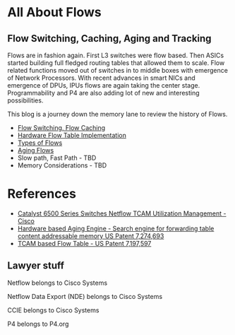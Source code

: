 # All About Flows
## Flow Switching, Caching, Aging and Tracking
Flows are in fashion again. First L3 switches were flow based. Then ASICs started building full fledged routing tables that allowed them to scale. Flow related functions moved out of switches in to middle boxes with emergence of Network Processors. With recent advances in smart NICs and emergence of DPUs, IPUs flows are again taking the center stage. Programmability and P4 are also adding lot of new and interesting possibilities. 

This blog is a journey down the memory lane to review the history of Flows.

- [Flow Switching, Flow Caching](https://github.com/VenkatPullela/blogs/tree/main/all-about-flows/flow_switching.md)
- [Hardware Flow Table Implementation](https://github.com/VenkatPullela/blogs/tree/main/all-about-flows/flow_table_in_hw.md)
- [Types of Flows](https://github.com/VenkatPullela/blogs/tree/main/all-about-flows/flow_types.md)
- [Aging Flows](https://github.com/VenkatPullela/blogs/tree/main/all-about-flows/flow_aging.md)
- Slow path, Fast Path - TBD
- Memory Considerations - TBD

# References
- [Catalyst 6500 Series Switches Netflow TCAM Utilization Management - Cisco ](https://www.cisco.com/c/en/us/support/docs/switches/catalyst-6500-series-switches/116434-problemsolution-product-00.html)
- [Hardware based Aging Engine - Search engine for forwarding table content addressable memory US Patent 7,274,693](https://patents.google.com/patent/US7274693B1)
- [TCAM based Flow Table - US Patent 7,197,597 ](https://patents.google.com/patent/US7197597B1)

## Lawyer stuff
Netflow belongs to Cisco Systems

Netflow Data Export (NDE) belongs to Cisco Systems

CCIE belongs to Cisco Systems

P4 belongs to P4.org
